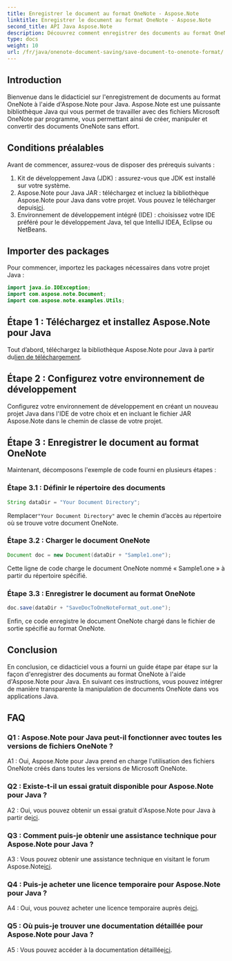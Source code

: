 ```yaml
---
title: Enregistrer le document au format OneNote - Aspose.Note
linktitle: Enregistrer le document au format OneNote - Aspose.Note
second_title: API Java Aspose.Note
description: Découvrez comment enregistrer des documents au format OneNote à l'aide d'Aspose.Note pour Java. Suivez notre guide étape par étape pour une intégration transparente.
type: docs
weight: 10
url: /fr/java/onenote-document-saving/save-document-to-onenote-format/
---
```

## Introduction

Bienvenue dans le didacticiel sur l'enregistrement de documents au format OneNote à l'aide d'Aspose.Note pour Java. Aspose.Note est une puissante bibliothèque Java qui vous permet de travailler avec des fichiers Microsoft OneNote par programme, vous permettant ainsi de créer, manipuler et convertir des documents OneNote sans effort.

## Conditions préalables

Avant de commencer, assurez-vous de disposer des prérequis suivants :

1. Kit de développement Java (JDK) : assurez-vous que JDK est installé sur votre système.
2.  Aspose.Note pour Java JAR : téléchargez et incluez la bibliothèque Aspose.Note pour Java dans votre projet. Vous pouvez le télécharger depuis[ici](https://releases.aspose.com/note/java/).
3. Environnement de développement intégré (IDE) : choisissez votre IDE préféré pour le développement Java, tel que IntelliJ IDEA, Eclipse ou NetBeans.

## Importer des packages

Pour commencer, importez les packages nécessaires dans votre projet Java :

```java
import java.io.IOException;
import com.aspose.note.Document;
import com.aspose.note.examples.Utils;
```

## Étape 1 : Téléchargez et installez Aspose.Note pour Java

Tout d’abord, téléchargez la bibliothèque Aspose.Note pour Java à partir du[lien de téléchargement](https://releases.aspose.com/note/java/).

## Étape 2 : Configurez votre environnement de développement

Configurez votre environnement de développement en créant un nouveau projet Java dans l'IDE de votre choix et en incluant le fichier JAR Aspose.Note dans le chemin de classe de votre projet.

## Étape 3 : Enregistrer le document au format OneNote

Maintenant, décomposons l'exemple de code fourni en plusieurs étapes :

### Étape 3.1 : Définir le répertoire des documents

```java
String dataDir = "Your Document Directory";
```

 Remplacer`"Your Document Directory"` avec le chemin d’accès au répertoire où se trouve votre document OneNote.

### Étape 3.2 : Charger le document OneNote

```java
Document doc = new Document(dataDir + "Sample1.one");
```

Cette ligne de code charge le document OneNote nommé « Sample1.one » à partir du répertoire spécifié.

### Étape 3.3 : Enregistrer le document au format OneNote

```java
doc.save(dataDir + "SaveDocToOneNoteFormat_out.one");
```

Enfin, ce code enregistre le document OneNote chargé dans le fichier de sortie spécifié au format OneNote.

## Conclusion

En conclusion, ce didacticiel vous a fourni un guide étape par étape sur la façon d'enregistrer des documents au format OneNote à l'aide d'Aspose.Note pour Java. En suivant ces instructions, vous pouvez intégrer de manière transparente la manipulation de documents OneNote dans vos applications Java.

## FAQ

### Q1 : Aspose.Note pour Java peut-il fonctionner avec toutes les versions de fichiers OneNote ?

A1 : Oui, Aspose.Note pour Java prend en charge l'utilisation des fichiers OneNote créés dans toutes les versions de Microsoft OneNote.

### Q2 : Existe-t-il un essai gratuit disponible pour Aspose.Note pour Java ?

 A2 : Oui, vous pouvez obtenir un essai gratuit d'Aspose.Note pour Java à partir de[ici](https://releases.aspose.com/).

### Q3 : Comment puis-je obtenir une assistance technique pour Aspose.Note pour Java ?

 A3 : Vous pouvez obtenir une assistance technique en visitant le forum Aspose.Note[ici](https://forum.aspose.com/c/note/28).

### Q4 : Puis-je acheter une licence temporaire pour Aspose.Note pour Java ?

 A4 : Oui, vous pouvez acheter une licence temporaire auprès de[ici](https://purchase.aspose.com/temporary-license/).

### Q5 : Où puis-je trouver une documentation détaillée pour Aspose.Note pour Java ?

 A5 : Vous pouvez accéder à la documentation détaillée[ici](https://reference.aspose.com/note/java/).